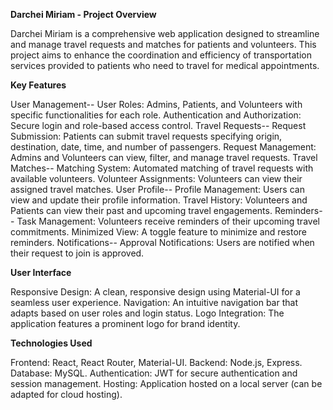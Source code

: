 **Darchei Miriam - Project Overview**

Darchei Miriam is a comprehensive web application designed to streamline and manage travel requests and matches for patients and volunteers. This project aims to enhance the coordination and efficiency of transportation services provided to patients who need to travel for medical appointments.

**Key Features**

User Management--
User Roles: Admins, Patients, and Volunteers with specific functionalities for each role.
Authentication and Authorization: Secure login and role-based access control.
Travel Requests--
Request Submission: Patients can submit travel requests specifying origin, destination, date, time, and number of passengers.
Request Management: Admins and Volunteers can view, filter, and manage travel requests.
Travel Matches--
Matching System: Automated matching of travel requests with available volunteers.
Volunteer Assignments: Volunteers can view their assigned travel matches.
User Profile--
Profile Management: Users can view and update their profile information.
Travel History: Volunteers and Patients can view their past and upcoming travel engagements.
Reminders--
Task Management: Volunteers receive reminders of their upcoming travel commitments.
Minimized View: A toggle feature to minimize and restore reminders.
Notifications--
Approval Notifications: Users are notified when their request to join is approved.

**User Interface**

Responsive Design: A clean, responsive design using Material-UI for a seamless user experience.
Navigation: An intuitive navigation bar that adapts based on user roles and login status.
Logo Integration: The application features a prominent logo for brand identity.

**Technologies Used**

Frontend: React, React Router, Material-UI.
Backend: Node.js, Express.
Database: MySQL.
Authentication: JWT for secure authentication and session management.
Hosting: Application hosted on a local server (can be adapted for cloud hosting).
